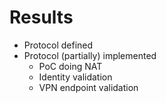 # Results

<!--
- Proxying needed (indicated through flag)
-->
- Protocol defined
- Protocol (partially) implemented
  - PoC doing NAT
  - Identity validation
  - VPN endpoint validation


